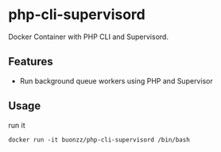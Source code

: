 # php-cli-supervisord
Docker Container with PHP CLI and Supervisord.

## Features

* Run background queue workers using PHP and Supervisor


## Usage

run it

```
docker run -it buonzz/php-cli-supervisord /bin/bash
```